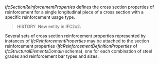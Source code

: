 ﻿_IfcSectionReinforcementProperties_ defines the cross section properties of reinforcement for a single longitudinal piece of a cross section with a specific reinforcement usage type.

> HISTORY&nbsp; New entity in IFC2x2.

Several sets of cross section reinforcement properties represented by instances of _IfcReinforcementProperties_ may be attached to the section reinforcement properties (_IfcReinforcementDefinitionProperties_ of _IfcStructuralElementsDomain_ schema), one for each combination of steel grades and reinforcement bar types and sizes.

